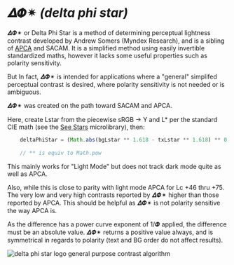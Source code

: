 # 𝜟𝜱✴︎ _(delta phi star)_
𝜟𝜱✴︎ or Delta Phi Star is a method of determining perceptual lightness contrast developed by Andrew Somers (Myndex Research), and is a sibling of [APCA](https://github.com/Myndex/SAPC-APCA) and SACAM. It is a simplified method using easily invertible standardized maths, however it lacks some useful properties such as polarity sensitivity.

But In fact, 𝜟𝜱✴︎ is intended for applications where a "general" simplifed perceptual contrast is desired, where polarity sensitivity is not needed or is ambiguous.

𝜟𝜱✴︎ was created on the path toward SACAM and APCA.

Here, create Lstar from the piecewise sRGB -> Y and L* per the standard CIE math (see the [See Stars](https://github.com/Myndex/seestars) microlibrary), then:

```js
    deltaPhiStar = (Math.abs(bgLstar ** 1.618 - txLstar ** 1.618) ** 0.618) * 1.414 - 40 ;
    
    // ** is equiv to Math.pow
```

This mainly works for "Light Mode" but does not track dark mode quite as well as APCA.

Also, while this is close to parity with light mode APCA for Lc +46 thru +75. The very low and very high contrasts reported by 𝜟𝜱✴︎ higher than those reported by APCA. This should be helpful as 𝜟𝜱✴︎ is not polarity sensitive the way APCA is.

As the difference has a power curve exponent of 1/𝜱 applied, the difference must be an absolute value. 𝜟𝜱✴︎ returns a positive value always, and is symmetrical in regards to polarity (text and BG order do not affect results).

![delta phi star logo general purpose contrast algorithm](https://user-images.githubusercontent.com/42009457/183782606-309d650e-8c74-4701-92a3-431179ed287f.png)
